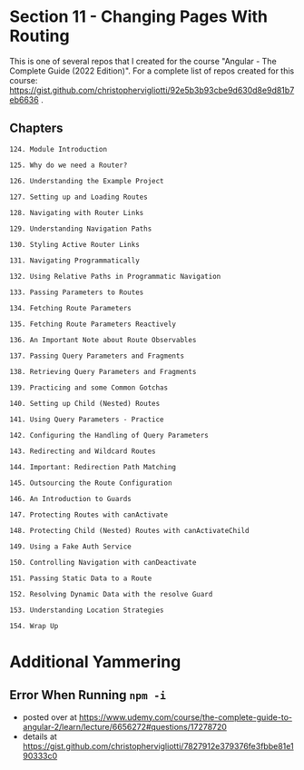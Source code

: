 # Section 11 - Changing Pages With Routing

This is one of several repos that I created for the course "Angular - The Complete Guide (2022 Edition)". For a complete list of repos created for this course: https://gist.github.com/christophervigliotti/92e5b3b93cbe9d630d8e9d81b7eb6636 .

## Chapters

```
124. Module Introduction

125. Why do we need a Router?

126. Understanding the Example Project

127. Setting up and Loading Routes

128. Navigating with Router Links

129. Understanding Navigation Paths

130. Styling Active Router Links

131. Navigating Programmatically

132. Using Relative Paths in Programmatic Navigation

133. Passing Parameters to Routes

134. Fetching Route Parameters

135. Fetching Route Parameters Reactively

136. An Important Note about Route Observables

137. Passing Query Parameters and Fragments

138. Retrieving Query Parameters and Fragments

139. Practicing and some Common Gotchas

140. Setting up Child (Nested) Routes

141. Using Query Parameters - Practice

142. Configuring the Handling of Query Parameters

143. Redirecting and Wildcard Routes

144. Important: Redirection Path Matching

145. Outsourcing the Route Configuration

146. An Introduction to Guards

147. Protecting Routes with canActivate

148. Protecting Child (Nested) Routes with canActivateChild

149. Using a Fake Auth Service

150. Controlling Navigation with canDeactivate

151. Passing Static Data to a Route

152. Resolving Dynamic Data with the resolve Guard

153. Understanding Location Strategies

154. Wrap Up
```

# Additional Yammering

## Error When Running `npm -i`

* posted over at https://www.udemy.com/course/the-complete-guide-to-angular-2/learn/lecture/6656272#questions/17278720 
* details at https://gist.github.com/christophervigliotti/7827912e379376fe3fbbe81e190333c0 
